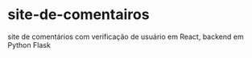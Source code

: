 # site-de-comentairos
site de comentários com verificação de usuário em React, backend em Python Flask
